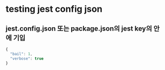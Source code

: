 # testing jest config json

## jest.config.json 또는 package.json의 jest key의 안에 기입

```js
{
  "bail": 1,
  "verbose": true
}
```

